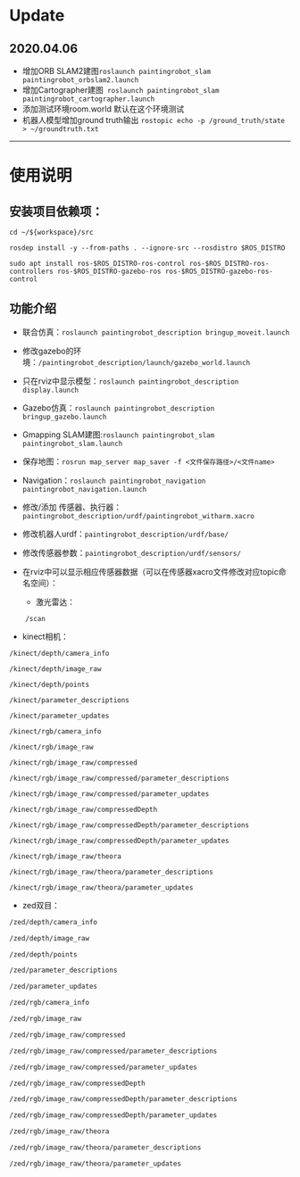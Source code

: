 # Update
## 2020.04.06
- 增加ORB SLAM2建图``roslaunch paintingrobot_slam paintingrobot_orbslam2.launch``
- 增加Cartographer建图`` roslaunch paintingrobot_slam paintingrobot_cartographer.launch``
- 添加测试环境room.world 默认在这个环境测试
- 机器人模型增加ground truth输出 ``rostopic echo -p /ground_truth/state > ~/groundtruth.txt``

---

# 使用说明

## 安装项目依赖项：
```
cd ~/${workspace}/src

rosdep install -y --from-paths . --ignore-src --rosdistro $ROS_DISTRO

sudo apt install ros-$ROS_DISTRO-ros-control ros-$ROS_DISTRO-ros-controllers ros-$ROS_DISTRO-gazebo-ros ros-$ROS_DISTRO-gazebo-ros-control
```

## 功能介绍

- 联合仿真：``roslaunch paintingrobot_description bringup_moveit.launch ``
- 修改gazebo的环境：``/paintingrobot_description/launch/gazebo_world.launch``
- 只在rviz中显示模型：``roslaunch paintingrobot_description display.launch ``
- Gazebo仿真：``roslaunch paintingrobot_description bringup_gazebo.launch``
- Gmapping SLAM建图:``roslaunch paintingrobot_slam paintingrobot_slam.launch``
- 保存地图：``rosrun map_server map_saver -f <文件保存路径>/<文件name>``
- Navigation：``roslaunch paintingrobot_navigation paintingrobot_navigation.launch``
- 修改/添加 传感器、执行器：``paintingrobot_description/urdf/paintingrobot_witharm.xacro``
- 修改机器人urdf：``paintingrobot_description/urdf/base/``
- 修改传感器参数：``paintingrobot_description/urdf/sensors/``
- 在rviz中可以显示相应传感器数据（可以在传感器xacro文件修改对应topic命名空间）：

  - 激光雷达：
```
    /scan
```
  - kinect相机：
```
/kinect/depth/camera_info

/kinect/depth/image_raw

/kinect/depth/points

/kinect/parameter_descriptions

/kinect/parameter_updates

/kinect/rgb/camera_info

/kinect/rgb/image_raw

/kinect/rgb/image_raw/compressed

/kinect/rgb/image_raw/compressed/parameter_descriptions

/kinect/rgb/image_raw/compressed/parameter_updates

/kinect/rgb/image_raw/compressedDepth

/kinect/rgb/image_raw/compressedDepth/parameter_descriptions

/kinect/rgb/image_raw/compressedDepth/parameter_updates

/kinect/rgb/image_raw/theora

/kinect/rgb/image_raw/theora/parameter_descriptions

/kinect/rgb/image_raw/theora/parameter_updates
```

  - zed双目：
```bash
/zed/depth/camera_info

/zed/depth/image_raw

/zed/depth/points

/zed/parameter_descriptions

/zed/parameter_updates

/zed/rgb/camera_info

/zed/rgb/image_raw

/zed/rgb/image_raw/compressed

/zed/rgb/image_raw/compressed/parameter_descriptions

/zed/rgb/image_raw/compressed/parameter_updates

/zed/rgb/image_raw/compressedDepth

/zed/rgb/image_raw/compressedDepth/parameter_descriptions

/zed/rgb/image_raw/compressedDepth/parameter_updates

/zed/rgb/image_raw/theora

/zed/rgb/image_raw/theora/parameter_descriptions

/zed/rgb/image_raw/theora/parameter_updates
```

